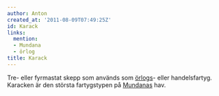 ```yaml
---
author: Anton
created_at: '2011-08-09T07:49:25Z'
id: Karack
links:
  mention:
  - Mundana
  - örlog
title: Karack
---
```


Tre- eller fyrmastat skepp som används som [örlogs]- eller handelsfartyg. Karacken är den största
fartygstypen på [Mundanas] hav.

  [örlogs]: örlog
  [Mundanas]: Mundana
